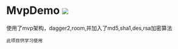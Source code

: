 # MvpDemo ![](https://img.shields.io/badge/author-widly-red.svg)
使用了mvp架构，dagger2,room,并加入了md5,sha1,des,rsa加密算法

    此项目供学习使用
